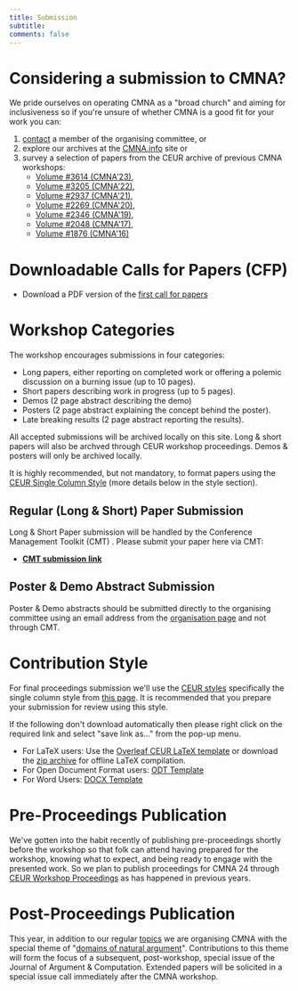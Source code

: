 ```yaml
---
title: Submission 
subtitle: 
comments: false
---
```


# Considering a submission to CMNA?

We pride ourselves on operating CMNA as a "broad church" and aiming for inclusiveness so if you're unsure of whether CMNA is a good fit for your work you can:

1. [contact](/cmna24/organisation/) a member of the organising committee, or 
2. explore our archives at the [CMNA.info](http://cmna.info) site or 
3. survey a selection of papers from the CEUR archive of previous CMNA workshops:
    * [Volume #3614 (CMNA'23)](https://ceur-ws.org/Vol-3614/),
    * [Volume #3205 (CMNA'22)](https://ceur-ws.org/Vol-3205/),
    * [Volume #2937 (CMNA'21)](https://ceur-ws.org/Vol-2937/), 
    * [Volume #2269 (CMNA'20)](https://ceur-ws.org/Vol-2669/), 
    * [Volume #2346 (CMNA'19)](https://ceur-ws.org/Vol-2346/), 
    * [Volume #2048 (CMNA'17)](https://ceur-ws.org/Vol-2048/), 
    * [Volume #1876 (CMNA'16)](https://ceur-ws.org/Vol-1876/)

# Downloadable Calls for Papers (CFP)

* Download a PDF version of the [first call for papers](/cmna24/assets/cfp/cfp1.pdf) 
<!--* Download a PDF version of the [second call for papers](/cmna23/assets/cfp/cfp2.pdf)
* Download a PDF version of the [third call for papers](/cmna23/assets/cfp/cfp3.pdf)
* Download a PDF version of the [fourth call for papers](/cmna23/assets/cfp/cfp4.pdf)-->

# Workshop Categories

The workshop encourages submissions in four categories:

* Long papers, either reporting on completed work or offering a polemic discussion on a burning issue (up to 10 pages).
* Short papers describing work in progress (up to 5 pages).
* Demos (2 page abstract describing the demo)
* Posters (2 page abstract explaining the concept behind the poster).
* Late breaking results (2 page abstract reporting the results).

All accepted submissions will be archived locally on this site. Long & short papers will also be archved through CEUR workshop proceedings. Demos & posters will only be archived locally.

It is highly recommended, but not mandatory, to format papers using the [CEUR Single Column Style](http://ceur-ws.org/Vol-XXX/) (more details below in the style section). 

## Regular (Long & Short) Paper Submission

Long & Short Paper submission will be handled by the Conference Management Toolkit (CMT) . Please submit your paper here via CMT:

* **[CMT submission link](#)**

<!--* https://easychair.org/conferences/?conf=cmna23-->

## Poster & Demo Abstract Submission

Poster & Demo abstracts should be submitted directly to the organising committee using an email address from the [organisation page](/cmna24/organisation) and not through CMT.


# Contribution Style 

For final proceedings submission we'll use the [CEUR styles](https://ceurws.wordpress.com/2020/03/31/ceurws-publishes-ceurart-paper-style/) specifically the single column style from [this page](http://ceur-ws.org/Vol-XXX/). It is recommended that you prepare your submission for review using this style.

If the following don't download automatically then please right click on the required link and select "save link as..." from the pop-up menu.

* For LaTeX users: Use the [Overleaf CEUR LaTeX template](https://www.overleaf.com/latex/templates/template-for-submissions-to-ceur-workshop-proceedings-ceur-ws-dot-org/hpvjjzhjxzjk) or download the [zip archive](http://ceur-ws.org/Vol-XXX/CEURART.zip) for offline LaTeX compilation.
* For Open Document Format users: [ODT Template](http://ceur-ws.org/Vol-XXX/CEUR-Template-1col.odt)
* For Word Users: [DOCX Template](http://ceur-ws.org/Vol-XXX/CEUR-Template-1col.docx)


# Pre-Proceedings Publication

We've gotten into the habit recently of publishing pre-proceedings shortly before the workshop so that folk can attend having prepared for the workshop, knowing what to expect, and being ready to engage with the presented work. So we plan to publish proceedings for CMNA 24 through [CEUR Workshop Proceedings](http://ceur-ws.org/) as has happened in previous years. 

# Post-Proceedings Publication

<!--Periodically we publish a collection of papers from recent CMNA events. It is coming time to do so again...-->
This year, in addition to our regular [topics](/cmna24/topics/) we are organising CMNA with the special theme of "[domains of natural argument](/cmna24/topics/#special-theme)". Contributions to this theme will form the focus of a subsequent, post-workshop, special issue of the Journal of Argument & Computation. Extended papers will be solicited in a special issue call immediately after the CMNA workshop.

